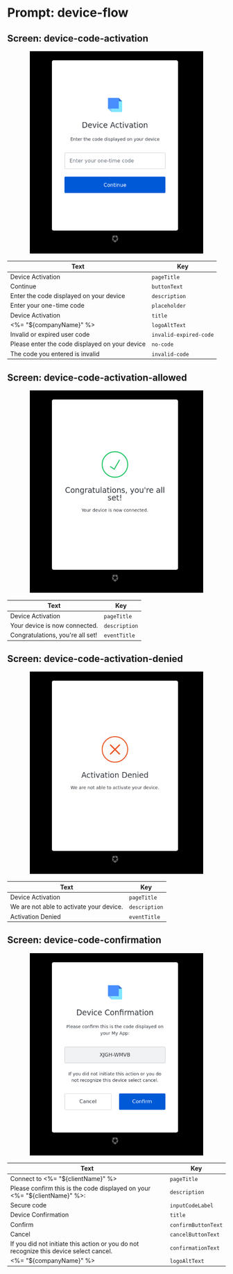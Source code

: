 # Prompt: device-flow

## Screen: device-code-activation

<p style="text-align: center;">
  <img alt="device-code-activation reference screenshot" class="ul-prompt-screenshot" data-ul-prompt="device-code-activation" src="/media/articles/universal-login/text-customization/device-code-activation.png" style="width: 400px;"/>
</p>

|Text|Key|
|----------|----------|
|Device Activation|`pageTitle`|
|Continue|`buttonText`|
|Enter the code displayed on your device|`description`|
|Enter your one-time code|`placeholder`|
|Device Activation|`title`|
|<%= "${companyName}" %>|`logoAltText`|
|Invalid or expired user code|`invalid-expired-code`|
|Please enter the code displayed on your device|`no-code`|
|The code you entered is invalid|`invalid-code`|

## Screen: device-code-activation-allowed

<p style="text-align: center;">
  <img alt="device-code-activation-allowed reference screenshot" class="ul-prompt-screenshot" data-ul-prompt="device-code-activation-allowed" src="/media/articles/universal-login/text-customization/device-code-activation-allowed.png" style="width: 400px;"/>
</p>

|Text|Key|
|----------|----------|
|Device Activation|`pageTitle`|
|Your device is now connected.|`description`|
|Congratulations, you're all set!|`eventTitle`|

## Screen: device-code-activation-denied

<p style="text-align: center;">
  <img alt="device-code-activation-denied reference screenshot" class="ul-prompt-screenshot" data-ul-prompt="device-code-activation-denied" src="/media/articles/universal-login/text-customization/device-code-activation-denied.png" style="width: 400px;"/>
</p>

|Text|Key|
|----------|----------|
|Device Activation|`pageTitle`|
|We are not able to activate your device.|`description`|
|Activation Denied|`eventTitle`|

## Screen: device-code-confirmation

<p style="text-align: center;">
  <img alt="device-code-confirmation reference screenshot" class="ul-prompt-screenshot" data-ul-prompt="device-code-confirmation" src="/media/articles/universal-login/text-customization/device-code-confirmation.png" style="width: 400px;"/>
</p>

|Text|Key|
|----------|----------|
|Connect to <%= "${clientName}" %>|`pageTitle`|
|Please confirm this is the code displayed on your <%= "${clientName}" %>:|`description`|
|Secure code|`inputCodeLabel`|
|Device Confirmation|`title`|
|Confirm|`confirmButtonText`|
|Cancel|`cancelButtonText`|
|If you did not initiate this action or you do not recognize this device select cancel.|`confirmationText`|
|<%= "${companyName}" %>|`logoAltText`|

